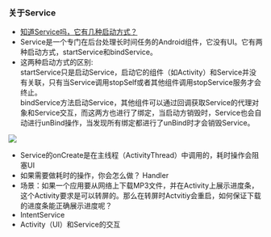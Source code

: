 ### 关于Service
* [知道Service吗，它有几种启动方式？](http://www.jianshu.com/p/7a7db9f8692d)
* Service是一个专门在后台处理长时间任务的Android组件，它没有UI。它有两种启动方式，startService和bindService。
* 这两种启动方式的区别:</br>
startService只是启动Service，启动它的组件（如Activity）和Service并没有关联，只有当Service调用stopSelf或者其他组件调用stopService服务才会终止。</br>
bindService方法启动Service，其他组件可以通过回调获取Service的代理对象和Service交互，而这两方也进行了绑定，当启动方销毁时，Service也会自动进行unBind操作，当发现所有绑定都进行了unBind时才会销毁Service。
	
![](http://upload-images.jianshu.io/upload_images/1685558-5b9c3263c0af2ea2.png?imageMogr2/auto-orient/strip%7CimageView2/2/w/1240)

* Service的onCreate是在主线程（ActivityThread）中调用的，耗时操作会阻塞UI
* 如果需要做耗时的操作，你会怎么做？
Handler
* 场景：如果一个应用要从网络上下载MP3文件，并在Activity上展示进度条，这个Activity要求是可以转屏的。那么在转屏时Actvitiy会重启，如何保证下载的进度条能正确展示进度呢？
* IntentService
* Activity（UI）和Service的交互
